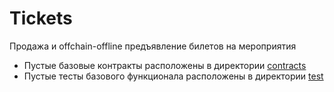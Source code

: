 # Tickets

Продажа и offchain-offline предъявление билетов на мероприятия

* Пустые базовые контракты расположены в директории [contracts](https://github.com/Plurimum/Tickets/tree/master/contracts)
* Пустые тесты базового функционала расположены в директории [test](https://github.com/Plurimum/Tickets/tree/master/test)


